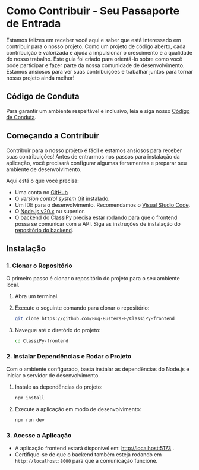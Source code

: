 # Como Contribuir - Seu Passaporte de Entrada

Estamos felizes em receber você aqui e saber que está interessado em contribuir para o nosso projeto. Como um projeto de código aberto, cada contribuição é valorizada e ajuda a impulsionar o crescimento e a qualidade do nosso trabalho. Este guia foi criado para orientá-lo sobre como você pode participar e fazer parte da nossa comunidade de desenvolvimento. Estamos ansiosos para ver suas contribuições e trabalhar juntos para tornar nosso projeto ainda melhor!

## Código de Conduta

Para garantir um ambiente respeitável e inclusivo, leia e siga nosso [Código de Conduta](./CODE_OF_CONDUCT.md).

## Começando a Contribuir

Contribuir para o nosso projeto é fácil e estamos ansiosos para receber suas contribuições! Antes de entrarmos nos passos para instalação da aplicação, você precisará configurar algumas ferramentas e preparar seu ambiente de desenvolvimento.

Aqui está o que você precisa:

-   Uma conta no [GitHub](https://github.com/)
-   O *version control system* [Git](https://git-scm.com/) instalado.
-   Um IDE para o desenvolvimento. Recomendamos o [Visual Studio Code](https://code.visualstudio.com).
-   O [Node.js v20.x](https://nodejs.org/en) ou superior.
-   O backend do ClassiPy precisa estar rodando para que o frontend possa se comunicar com a API. Siga as instruções de instalação do [repositório do backend](https://github.com/Bug-Busters-F/ClassiPy-backend).

## Instalação

### 1. Clonar o Repositório

O primeiro passo é clonar o repositório do projeto para o seu ambiente local.

1.  Abra um terminal.

2.  Execute o seguinte comando para clonar o repositório:
    ```bash
    git clone https://github.com/Bug-Busters-F/ClassiPy-frontend
    ```

3.  Navegue até o diretório do projeto:
    ```bash
    cd ClassiPy-frontend
    ```

### 2. Instalar Dependências e Rodar o Projeto

Com o ambiente configurado, basta instalar as dependências do Node.js e iniciar o servidor de desenvolvimento.

1.  Instale as dependências do projeto:
    ```sh
    npm install
    ```

2.  Execute a aplicação em modo de desenvolvimento:
    ```sh
    npm run dev
    ```

### 3. Acesse a Aplicação

-   A aplicação frontend estará disponível em: [http://localhost:5173](http://localhost:5173) .
-   Certifique-se de que o backend também esteja rodando em `http://localhost:8000` para que a comunicação funcione.
